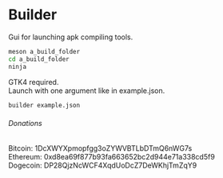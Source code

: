 # Builder
Gui for launching apk compiling tools.
```sh
meson a_build_folder
cd a_build_folder
ninja
```
GTK4 required.\
Launch with one argument like in example.json.
```sh
builder example.json
```
###### Donations
Bitcoin: 1DcXWYXpmopfgg3oZYWVBTLbDTmQ6nWG7s\
Ethereum: 0xd8ea69f877b93fa663652bc2d944e71a338cd5f9\
Dogecoin: DP28QjzNcWCF4XqdUoDcZ7DeWKhjTmZqY9